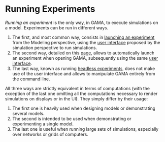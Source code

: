 
# Running Experiments



_Running an experiment_ is the only way, in GAMA, to execute simulations on a model. Experiments can be run in different ways.
  1. The first, and most common way, consists in [launching an experiment](LaunchingExperiments.md) from the Modeling perspective, using the [user interface](ExperimentsUserInterface.md) proposed by the simulation perspective to run simulations.
  1. The second way, detailed on this [page](Launching.md), allows to automatically launch an experiment when opening GAMA, subsequently using the same [user interface](ExperimentsUserInterface.md).
  1. The last way, known as running [headless experiments](Headless.md), does not make use of the user interface and allows to manipulate GAMA entirely from the command line.

All three ways are strictly equivalent in terms of computations (with the exception of the last one omitting all the computations necessary to render simulations on displays or in the UI). They simply differ by their usage:
  1. The first one is heavily used when designing models or demonstrating several models.
  1. The second is intended to be used when demonstrating or experimenting a single model.
  1. The last one is useful when running large sets of simulations, especially over networks or grids of computers.
